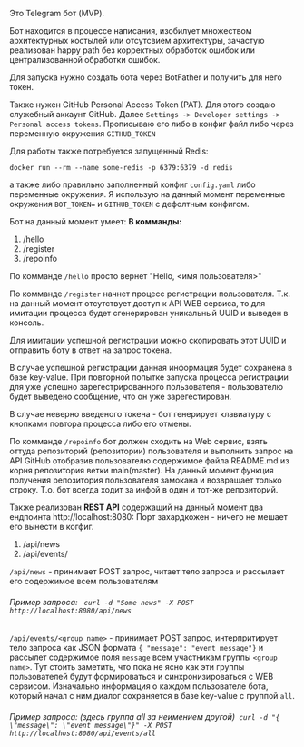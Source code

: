 Это Telegram бот (MVP).

Бот находится в процессе написания, изобилует множеством архитектурных костылей или
отсутсвием архитектуры, зачастую реализован happy path без корректных обработок
ошибок или централизованной обработки ошибок.

Для запуска нужно создать бота через BotFather и получить для него токен.

Также нужен GitHub Personal Access Token (PAT).
Для этого создаю служебный аккаунт GitHub. Далее `Settings -> Developer settings -> Personal access tokens`.
Прописываю его либо в конфиг файл либо через переменную окружения  `GITHUB_TOKEN`

Для работы также потребуется запущенный Redis:

`docker run --rm --name some-redis -p 6379:6379 -d redis`

а также либо правильно заполненный конфиг `config.yaml` либо переменные окружения.
Я использую на данный момент переменные окружения `BOT_TOKEN=` и `GITHUB_TOKEN` с дефолтным конфигом.

Бот на данный момент умеет:
**В комманды:**

1. /hello
2. /register
3. /repoinfo

По комманде `/hello` просто вернет "Hello, <имя пользователя>"

По комманде `/register` начнет процесс регистрации пользователя. 
Т.к. на данный момент отсутствует доступ к API WEB сервиса, то для имитации процесса будет
сгенерирован уникальный UUID и выведен в консоль. 

Для имитации успешной регистрации можно скопировать этот UUID и отправить боту в ответ на
запрос токена.

В случае успешной регистрации данная информация будет сохранена в базе key-value.
При повторной попытке запуска процесса регистрации для уже успешно зарегестрированного
пользователя - пользователю будет выведено сообщение, что он уже зарегестирован.

В случае неверно введеного токена - бот генерирует клавиатуру с кнопками повтора процесса либо 
его отмены.

По комманде `/repoinfo` бот должен сходить на Web сервис, взять оттуда репозиторий (репозитории)
пользователя и выполнить запрос на API GitHub отобразив пользователю содержимое файла
README.md из корня репозитория ветки main(master). На данный момент функция получения
репозитория пользователя замокана и возвращает только строку. Т.о. бот всегда ходит
за инфой в один и тот-же репозиторий.

Также реализован **REST API** содержащий на данный момент два ендпоинта http://localhost:8080:
Порт захардкожен - ничего не мешает его вынести в когфиг.

1. /api/news
2. /api/events/<group name>

`/api/news` - принимает POST запрос, читает тело запроса и рассылает его содержимое всем
пользователям

###### Пример запроса: ` curl -d "Some news" -X POST http://localhost:8080/api/news`

`/api/events/<group name>` - принимает POST запрос, интерпритирует тело запроса как JSON 
формата `{ "message": "event message"}` и рассылет содержимое поля `message` всем
участникам группы `<group name>`. Тут стоить заметить, что пока не ясно как эти группы
пользователей будут формироваться и синхронизироваться с WEB сервисом. Изначально 
информация о каждом пользователе бота, который начал с ним диалог сохраняется в
базе key-value с группой `all`. 

###### Пример запроса: (здесь группа all за неимением другой)` curl -d "{ \"message\": \"event message\"}" -X POST http://localhost:8080/api/events/all`


